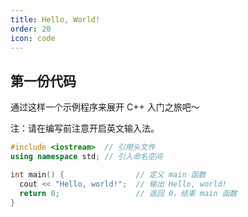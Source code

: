 ```yaml
---
title: Hello, World!
order: 20
icon: code
---
```


## 第一份代码

通过这样一个示例程序来展开 C++ 入门之旅吧～

注：请在编写前注意开启英文输入法。

``` cpp
#include <iostream>  // 引用头文件
using namespace std; // 引入命名空间

int main() {                // 定义 main 函数
  cout << "Hello, world!";  // 输出 Hello, world!
  return 0;                 // 返回 0，结束 main 函数
}
```
